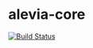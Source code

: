 # alevia-core

[![Build Status](https://travis-ci.org/utensil/alevia-core.svg)](https://travis-ci.org/utensil/alevia-core)
